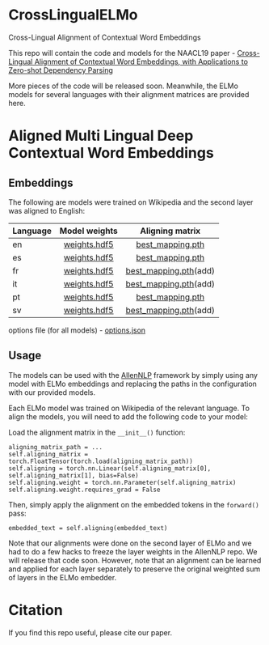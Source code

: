 # CrossLingualELMo
Cross-Lingual Alignment of Contextual Word Embeddings

This repo will contain the code and models for the NAACL19 paper - [Cross-Lingual Alignment of Contextual Word Embeddings,  with Applications to Zero-shot Dependency Parsing](https://arxiv.org/abs/1902.09492)

More pieces of the code will be released soon. Meanwhile, the ELMo models for several languages with their alignment matrices are provided here. 


# Aligned Multi Lingual Deep Contextual Word Embeddings

## Embeddings

The following are models were trained on Wikipedia and the second layer was aligned to English:

| Language        | Model weights | Aligning matrix  |
| ------------- |:-------------:| :-----:|
| en     | [weights.hdf5](https://www.dropbox.com/s/1h62kc1qdcuyy2u/en_weights.hdf5?dl=0) | [best_mapping.pth](https://www.dropbox.com/s/nufj4pxxgv5838r/en_best_mapping.pth?dl=0) |
| es     | [weights.hdf5](https://www.dropbox.com/s/ygfjm7zmufl5gu2/es_weights.hdf5?dl=0) | [best_mapping.pth](https://www.dropbox.com/s/6kqot8ssy66d5u0/es_best_mapping.pth?dl=0) |
| fr     | [weights.hdf5](https://www.dropbox.com/s/mm64goxb8wbawhj/fr_weights.hdf5?dl=0) | [best_mapping.pth]()(add) |
| it     | [weights.hdf5](https://www.dropbox.com/s/owfou7coi04dyxf/it_weights.hdf5?dl=0) | [best_mapping.pth]()(add) |
| pt     | [weights.hdf5](https://www.dropbox.com/s/ul82jsal1khfw5b/pt_weights.hdf5?dl=0) | [best_mapping.pth](https://www.dropbox.com/s/skdfz6zfud24iup/pt_best_mapping.pth?dl=0) |
| sv     | [weights.hdf5](https://www.dropbox.com/s/boptz21zrs4h3nw/sv_weights.hdf5?dl=0) | [best_mapping.pth]()(add) |


options file (for all models) - [options.json](https://www.dropbox.com/s/ypjuzlf7kj957g3/options262.json?dl=0)

## Usage

The models can be used with the [AllenNLP](https://allennlp.org) framework by simply using any model with ELMo embeddings and replacing the paths in the configuration with our provided models.

Each ELMo model was trained on Wikipedia of the relevant language. To align the models, you will need to add the following code to your model:

Load the alignment matrix in the `__init__()` function:

```
aligning_matrix_path = ...
self.aligning_matrix = torch.FloatTensor(torch.load(aligning_matrix_path))
self.aligning = torch.nn.Linear(self.aligning_matrix[0], self.aligning_matrix[1], bias=False)
self.aligning.weight = torch.nn.Parameter(self.aligning_matrix)
self.aligning.weight.requires_grad = False
```

Then, simply apply the alignment on the embedded tokens in the `forward()` pass:
```
embedded_text = self.aligning(embedded_text)
```

Note that our alignments were done on the second layer of ELMo and we had to do a few hacks to freeze the layer weights in the AllenNLP repo. We will release that code soon. However, note that an alignment can be learned and applied for each layer separately to preserve the original weighted sum of layers in the ELMo embedder.



# Citation

If you find this repo useful, please cite our paper.

